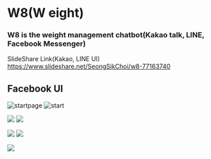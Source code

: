 # W8(W eight)  
### W8 is the weight management chatbot(Kakao talk, LINE, Facebook Messenger)  

SlideShare Link(Kakao, LINE UI)  
<https://www.slideshare.net/SeongSikChoi/w8-77163740>  

## Facebook UI  
![startpage](https://github.com/Tadoya/tadoya.github.io/blob/master/images/W8/1.png?raw=true)
![start](https://github.com/Tadoya/tadoya.github.io/blob/master/images/W8/2.png?raw=true)  
  
![](https://github.com/Tadoya/tadoya.github.io/blob/master/images/W8/3.png?raw=true)
![](https://github.com/Tadoya/tadoya.github.io/blob/master/images/W8/4.png?raw=true)  
  
![](https://github.com/Tadoya/tadoya.github.io/blob/master/images/W8/5.png?raw=true)
![](https://github.com/Tadoya/tadoya.github.io/blob/master/images/W8/6.png?raw=true)  
  
![](https://github.com/Tadoya/tadoya.github.io/blob/master/images/W8/7.png?raw=true)  
